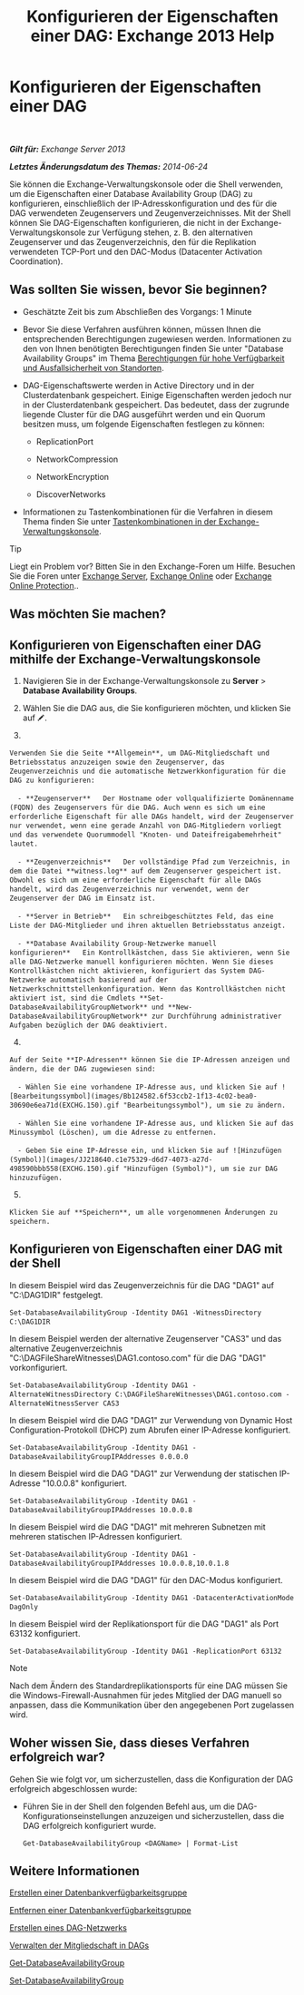 ﻿---
title: 'Konfigurieren der Eigenschaften einer DAG: Exchange 2013 Help'
TOCTitle: Konfigurieren der Eigenschaften einer DAG
ms:assetid: 50daeac5-a16f-4362-a325-19e0fe25d59d
ms:mtpsurl: https://technet.microsoft.com/de-de/library/Dd297985(v=EXCHG.150)
ms:contentKeyID: 50475638
ms.date: 05/22/2018
mtps_version: v=EXCHG.150
ms.translationtype: MT
---

# Konfigurieren der Eigenschaften einer DAG

 

_**Gilt für:** Exchange Server 2013_

_**Letztes Änderungsdatum des Themas:** 2014-06-24_

Sie können die Exchange-Verwaltungskonsole oder die Shell verwenden, um die Eigenschaften einer Database Availability Group (DAG) zu konfigurieren, einschließlich der IP-Adresskonfiguration und des für die DAG verwendeten Zeugenservers und Zeugenverzeichnisses. Mit der Shell können Sie DAG-Eigenschaften konfigurieren, die nicht in der Exchange-Verwaltungskonsole zur Verfügung stehen, z. B. den alternativen Zeugenserver und das Zeugenverzeichnis, den für die Replikation verwendeten TCP-Port und den DAC-Modus (Datacenter Activation Coordination).

## Was sollten Sie wissen, bevor Sie beginnen?

  - Geschätzte Zeit bis zum Abschließen des Vorgangs: 1 Minute

  - Bevor Sie diese Verfahren ausführen können, müssen Ihnen die entsprechenden Berechtigungen zugewiesen werden. Informationen zu den von Ihnen benötigten Berechtigungen finden Sie unter "Database Availability Groups" im Thema [Berechtigungen für hohe Verfügbarkeit und Ausfallsicherheit von Standorten](high-availability-and-site-resilience-permissions-exchange-2013-help.md).

  - DAG-Eigenschaftswerte werden in Active Directory und in der Clusterdatenbank gespeichert. Einige Eigenschaften werden jedoch nur in der Clusterdatenbank gespeichert. Das bedeutet, dass der zugrunde liegende Cluster für die DAG ausgeführt werden und ein Quorum besitzen muss, um folgende Eigenschaften festlegen zu können:
    
      - ReplicationPort
    
      - NetworkCompression
    
      - NetworkEncryption
    
      - DiscoverNetworks

  - Informationen zu Tastenkombinationen für die Verfahren in diesem Thema finden Sie unter [Tastenkombinationen in der Exchange-Verwaltungskonsole](keyboard-shortcuts-in-the-exchange-admin-center-exchange-online-protection-help.md).


> [!TIP]
> Liegt ein Problem vor? Bitten Sie in den Exchange-Foren um Hilfe. Besuchen Sie die Foren unter <A href="https://go.microsoft.com/fwlink/p/?linkid=60612">Exchange Server</A>, <A href="https://go.microsoft.com/fwlink/p/?linkid=267542">Exchange Online</A> oder <A href="https://go.microsoft.com/fwlink/p/?linkid=285351">Exchange Online Protection</A>..



## Was möchten Sie machen?

## Konfigurieren von Eigenschaften einer DAG mithilfe der Exchange-Verwaltungskonsole

1.  Navigieren Sie in der Exchange-Verwaltungskonsole zu **Server** \> **Database Availability Groups**.

2.  Wählen Sie die DAG aus, die Sie konfigurieren möchten, und klicken Sie auf ![Bearbeitungssymbol](images/Bb124582.6f53ccb2-1f13-4c02-bea0-30690e6ea71d(EXCHG.150).gif "Bearbeitungssymbol").

3.  
    
    Verwenden Sie die Seite **Allgemein**, um DAG-Mitgliedschaft und Betriebsstatus anzuzeigen sowie den Zeugenserver, das Zeugenverzeichnis und die automatische Netzwerkkonfiguration für die DAG zu konfigurieren:
    
      - **Zeugenserver**   Der Hostname oder vollqualifizierte Domänenname (FQDN) des Zeugenservers für die DAG. Auch wenn es sich um eine erforderliche Eigenschaft für alle DAGs handelt, wird der Zeugenserver nur verwendet, wenn eine gerade Anzahl von DAG-Mitgliedern vorliegt und das verwendete Quorummodell "Knoten- und Dateifreigabemehrheit" lautet.
    
      - **Zeugenverzeichnis**   Der vollständige Pfad zum Verzeichnis, in dem die Datei **witness.log** auf dem Zeugenserver gespeichert ist. Obwohl es sich um eine erforderliche Eigenschaft für alle DAGs handelt, wird das Zeugenverzeichnis nur verwendet, wenn der Zeugenserver der DAG im Einsatz ist.
    
      - **Server in Betrieb**   Ein schreibgeschütztes Feld, das eine Liste der DAG-Mitglieder und ihren aktuellen Betriebsstatus anzeigt.
    
      - **Database Availability Group-Netzwerke manuell konfigurieren**   Ein Kontrollkästchen, dass Sie aktivieren, wenn Sie alle DAG-Netzwerke manuell konfigurieren möchten. Wenn Sie dieses Kontrollkästchen nicht aktivieren, konfiguriert das System DAG-Netzwerke automatisch basierend auf der Netzwerkschnittstellenkonfiguration. Wenn das Kontrollkästchen nicht aktiviert ist, sind die Cmdlets **Set-DatabaseAvailabilityGroupNetwork** und **New-DatabaseAvailabilityGroupNetwork** zur Durchführung administrativer Aufgaben bezüglich der DAG deaktiviert.

4.  
    
    Auf der Seite **IP-Adressen** können Sie die IP-Adressen anzeigen und ändern, die der DAG zugewiesen sind:
    
      - Wählen Sie eine vorhandene IP-Adresse aus, und klicken Sie auf ![Bearbeitungssymbol](images/Bb124582.6f53ccb2-1f13-4c02-bea0-30690e6ea71d(EXCHG.150).gif "Bearbeitungssymbol"), um sie zu ändern.
    
      - Wählen Sie eine vorhandene IP-Adresse aus, und klicken Sie auf das Minussymbol (Löschen), um die Adresse zu entfernen.
    
      - Geben Sie eine IP-Adresse ein, und klicken Sie auf ![Hinzufügen (Symbol)](images/JJ218640.c1e75329-d6d7-4073-a27d-498590bbb558(EXCHG.150).gif "Hinzufügen (Symbol)"), um sie zur DAG hinzuzufügen.

5.  
    
    Klicken Sie auf **Speichern**, um alle vorgenommenen Änderungen zu speichern.

## Konfigurieren von Eigenschaften einer DAG mit der Shell

In diesem Beispiel wird das Zeugenverzeichnis für die DAG "DAG1" auf "C:\\DAG1DIR" festgelegt.

    Set-DatabaseAvailabilityGroup -Identity DAG1 -WitnessDirectory C:\DAG1DIR

In diesem Beispiel werden der alternative Zeugenserver "CAS3" und das alternative Zeugenverzeichnis "C:\\DAGFileShareWitnesses\\DAG1.contoso.com" für die DAG "DAG1" vorkonfiguriert.

    Set-DatabaseAvailabilityGroup -Identity DAG1 -AlternateWitnessDirectory C:\DAGFileShareWitnesses\DAG1.contoso.com -AlternateWitnessServer CAS3

In diesem Beispiel wird die DAG "DAG1" zur Verwendung von Dynamic Host Configuration-Protokoll (DHCP) zum Abrufen einer IP-Adresse konfiguriert.

    Set-DatabaseAvailabilityGroup -Identity DAG1 -DatabaseAvailabilityGroupIPAddresses 0.0.0.0

In diesem Beispiel wird die DAG "DAG1" zur Verwendung der statischen IP-Adresse "10.0.0.8" konfiguriert.

    Set-DatabaseAvailabilityGroup -Identity DAG1 -DatabaseAvailabilityGroupIPAddresses 10.0.0.8

In diesem Beispiel wird die DAG "DAG1" mit mehreren Subnetzen mit mehreren statischen IP-Adressen konfiguriert.

    Set-DatabaseAvailabilityGroup -Identity DAG1 -DatabaseAvailabilityGroupIPAddresses 10.0.0.8,10.0.1.8

In diesem Beispiel wird die DAG "DAG1" für den DAC-Modus konfiguriert.

    Set-DatabaseAvailabilityGroup -Identity DAG1 -DatacenterActivationMode DagOnly

In diesem Beispiel wird der Replikationsport für die DAG "DAG1" als Port 63132 konfiguriert.

    Set-DatabaseAvailabilityGroup -Identity DAG1 -ReplicationPort 63132


> [!NOTE]
> Nach dem Ändern des Standardreplikationsports für eine DAG müssen Sie die Windows-Firewall-Ausnahmen für jedes Mitglied der DAG manuell so anpassen, dass die Kommunikation über den angegebenen Port zugelassen wird.



## Woher wissen Sie, dass dieses Verfahren erfolgreich war?

Gehen Sie wie folgt vor, um sicherzustellen, dass die Konfiguration der DAG erfolgreich abgeschlossen wurde:

  - Führen Sie in der Shell den folgenden Befehl aus, um die DAG-Konfigurationseinstellungen anzuzeigen und sicherzustellen, dass die DAG erfolgreich konfiguriert wurde.
    
        Get-DatabaseAvailabilityGroup <DAGName> | Format-List

## Weitere Informationen

[Erstellen einer Datenbankverfügbarkeitsgruppe](create-a-database-availability-group-exchange-2013-help.md)

[Entfernen einer Datenbankverfügbarkeitsgruppe](remove-a-database-availability-group-exchange-2013-help.md)

[Erstellen eines DAG-Netzwerks](create-a-database-availability-group-network-exchange-2013-help.md)

[Verwalten der Mitgliedschaft in DAGs](manage-database-availability-group-membership-exchange-2013-help.md)

[Get-DatabaseAvailabilityGroup](https://technet.microsoft.com/de-de/library/dd351226\(v=exchg.150\))

[Set-DatabaseAvailabilityGroup](https://technet.microsoft.com/de-de/library/dd297934\(v=exchg.150\))

